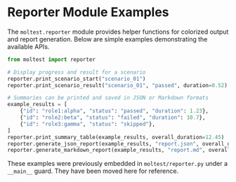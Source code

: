 # Reporter Module Examples

The `moltest.reporter` module provides helper functions for colorized output and report generation. Below are simple examples demonstrating the available APIs.

```python
from moltest import reporter

# Display progress and result for a scenario
reporter.print_scenario_start("scenario_01")
reporter.print_scenario_result("scenario_01", "passed", duration=0.52)

# Summaries can be printed and saved in JSON or Markdown formats
example_results = [
    {"id": "role1:alpha", "status": "passed", "duration": 1.23},
    {"id": "role2:beta", "status": "failed", "duration": 10.7},
    {"id": "role3:gamma", "status": "skipped"},
]
reporter.print_summary_table(example_results, overall_duration=12.45)
reporter.generate_json_report(example_results, "report.json", overall_duration=12.45)
reporter.generate_markdown_report(example_results, "report.md", overall_duration=12.45)
```

These examples were previously embedded in `moltest/reporter.py` under a `__main__` guard. They have been moved here for reference.
